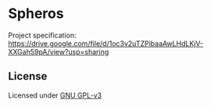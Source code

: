 # Spheros

Project specification: https://drive.google.com/file/d/1oc3v2uTZPibaaAwLHdLKjV-XXGah59pA/view?usp=sharing

## License

Licensed under [GNU GPL-v3](LICENSE)

